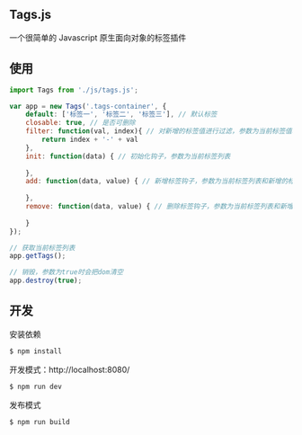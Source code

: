 ## Tags.js

一个很简单的 Javascript 原生面向对象的标签插件

## 使用

```js
import Tags from './js/tags.js';

var app = new Tags('.tags-container', {
    default: ['标签一', '标签二', '标签三'], // 默认标签
    closable: true, // 是否可删除
    filter: function(val, index){ // 对新增的标签值进行过滤，参数为当前标签值和下标
        return index + '-' + val
    },
    init: function(data) { // 初始化钩子，参数为当前标签列表
        
    },
    add: function(data, value) { // 新增标签钩子，参数为当前标签列表和新增的标签
        
    },
    remove: function(data, value) { // 删除标签钩子，参数为当前标签列表和新增的标签
        
    }
});

// 获取当前标签列表
app.getTags();

// 销毁，参数为true时会把dom清空
app.destroy(true);

```

## 开发

安装依赖

```sh
$ npm install
```

开发模式：http://localhost:8080/

```sh
$ npm run dev
```

发布模式

```sh
$ npm run build
```
